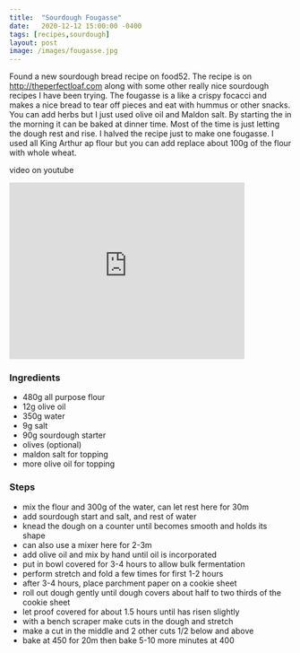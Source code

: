 ```yaml
---
title:  "Sourdough Fougasse"
date:   2020-12-12 15:00:00 -0400
tags: [recipes,sourdough]
layout: post
image: /images/fougasse.jpg
---
```


Found a new sourdough bread recipe on food52.  The recipe is on http://theperfectloaf.com along with some other really nice sourdough
recipes I have been trying.  The fougasse is a like a crispy focacci and makes a nice bread to tear off pieces and eat with hummus or
other snacks.  You can add herbs but I just used olive oil and Maldon salt.  By starting the in the morning it can be baked at dinner time.
Most of the time is just letting the dough rest and rise. I halved the recipe just to make one fougasse.  I used all King Arthur ap flour but
you can add replace about 100g of the flour with whole wheat.

video on youtube
<iframe width="420" height="315" src="https://www.youtube.com/embed/ksAARXa58YA" frameborder="0" allowfullscreen></iframe>

### Ingredients
- 480g all purpose flour
- 12g olive oil
- 350g water
- 9g salt
- 90g sourdough starter
- olives (optional)
- maldon salt for topping
- more olive oil for topping

### Steps
- mix the flour and 300g of the water, can let rest here for 30m
- add sourdough start and salt, and rest of water
- knead the dough on a counter until becomes smooth and holds its shape
- can also use a mixer here for 2-3m
- add olive oil and mix by hand until oil is incorporated
- put in bowl covered for 3-4 hours to allow bulk fermentation
- perform stretch and fold a few times for first 1-2 hours
- after 3-4 hours, place parchment paper on a cookie sheet
- roll out dough gently until dough covers about half to two thirds of the cookie sheet
- let proof covered for about 1.5 hours until has risen slightly
- with a bench scraper make cuts in the dough and stretch
- make a cut in the middle and 2 other cuts 1/2 below and above
- bake at 450 for 20m then bake 5-10 more minutes at 400